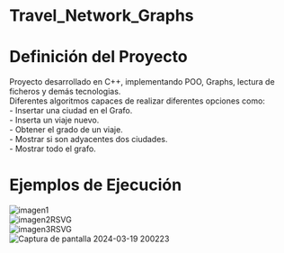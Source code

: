 # Travel_Network_Graphs
<h1>Definición del Proyecto</h1>
Proyecto desarrollado en C++, implementando POO, Graphs, lectura de ficheros y demás tecnologias.<br>
Diferentes algoritmos capaces de realizar diferentes opciones como:<br>
- Insertar una ciudad en el Grafo.<br>
- Inserta un viaje nuevo.<br>
- Obtener el grado de un viaje.<br>
- Mostrar si son adyacentes dos ciudades.<br>
- Mostrar todo el grafo.<br>
<h1>Ejemplos de Ejecución</h1>

![imagen1](https://github.com/sorgazb/Travel_Network_Graphs/assets/150727714/58e833e3-9cd0-48b5-b8ee-4e715ad6ea8d) <br>
![imagen2RSVG](https://github.com/sorgazb/Travel_Network_Graphs/assets/150727714/761fe524-831d-44e0-aebe-b1ebd3cbe3e5) <br>
![imagen3RSVG](https://github.com/sorgazb/Travel_Network_Graphs/assets/150727714/5842b29d-c1ca-48b8-bb4f-bf37539134c7) <br>
![Captura de pantalla 2024-03-19 200223](https://github.com/sorgazb/Travel_Network_Graphs/assets/150727714/9dd126f2-9dca-4901-922d-91fdac5eccd4)
